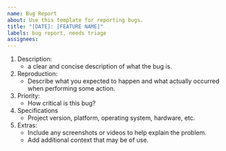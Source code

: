 ```yaml
---
name: Bug Report 
about: Use this template for reporting bugs.
title: "[DATE]: [FEATURE NAME]"
labels: bug report, needs triage
assignees:
---
```


1. Description:
   - a clear and concise description of what the bug is.
2. Reproduction:
   - Describe what you expected to happen and what actually occurred when performing some action.
3. Priority:
   - How critical is this bug?
4. Specifications
   - Project version, platform, operating system, hardware, etc.
5. Extras:
   - Include any screenshots or videos to help explain the problem.
   - Add additional context that may be of use. 
